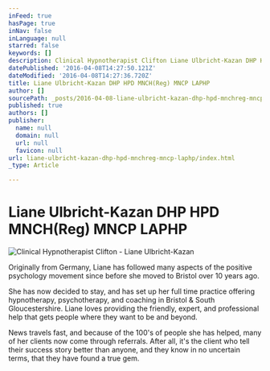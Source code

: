 ```yaml
---
inFeed: true
hasPage: true
inNav: false
inLanguage: null
starred: false
keywords: []
description: Clinical Hypnotherapist Clifton Liane Ulbricht-Kazan DHP HPD MNCH(Reg) MNCP LAPHP
datePublished: '2016-04-08T14:27:50.121Z'
dateModified: '2016-04-08T14:27:36.720Z'
title: Liane Ulbricht-Kazan DHP HPD MNCH(Reg) MNCP LAPHP
author: []
sourcePath: _posts/2016-04-08-liane-ulbricht-kazan-dhp-hpd-mnchreg-mncp-laphp.md
published: true
authors: []
publisher:
  name: null
  domain: null
  url: null
  favicon: null
url: liane-ulbricht-kazan-dhp-hpd-mnchreg-mncp-laphp/index.html
_type: Article

---
```

# Liane Ulbricht-Kazan DHP HPD MNCH(Reg) MNCP LAPHP
![Clinical Hypnotherapist Clifton - Liane Ulbricht-Kazan](https://s3-us-west-2.amazonaws.com/the-grid-img/p/701c2f0ccb389f38f65215fdce0ced18956f6b61.jpg)

Originally from Germany, Liane has followed many aspects of the positive psychology movement since before she moved to Bristol over 10 years ago.

She has now decided to stay, and has set up her full time practice offering hypnotherapy, psychotherapy, and coaching in Bristol & South Gloucestershire. Liane loves providing the friendly, expert, and professional help that gets people where they want to be and beyond.

News travels fast, and because of the 100's of people she has helped, many of her clients now come through referrals.  After all, it's the client who tell their success story better than anyone, and they know in no uncertain terms, that they have found a true gem.